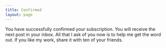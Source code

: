 ```yaml
---
title: Confirmed
layout: page
---
```


You have successfully confirmed your subscription. You will receive the next post in your inbox. All that I ask of you now is to help me get the word out. If you like my work, share it with ten of your friends.